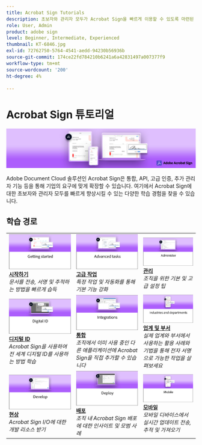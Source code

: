 ```yaml
---
title: Acrobat Sign Tutorials
description: 초보자와 관리자 모두가 Acrobat Sign을 빠르게 이용할 수 있도록 마련된 튜토리얼, 웨비나 및 활용 사례
role: User, Admin
product: adobe sign
level: Beginner, Intermediate, Experienced
thumbnail: KT-6846.jpg
exl-id: 72762750-5764-4541-aedd-94230b56936b
source-git-commit: 174ce22fd784210b6241a6a42831497a007377f9
workflow-type: tm+mt
source-wordcount: '200'
ht-degree: 4%

---
```


# Acrobat Sign 튜토리얼

![Acrobat Sign 메인 이미지](assets/Hero_Sign.jpg)

Adobe Document Cloud 솔루션인 Acrobat Sign은 통합, API, 고급 인증, 추가 관리자 기능 등을 통해 기업의 요구에 맞게 확장할 수 있습니다. 여기에서 Acrobat Sign에 대한 초보자와 관리자 모두를 빠르게 향상시킬 수 있는 다양한 학습 경험을 찾을 수 있습니다.

## 학습 경로

<table style="table-layout:fixed">
<tr>
  <td>
    <a href="sign-beginner-tutorials/beginner-users-overview.md">
      <img alt="시작하기" src="assets/AS_Title_Getting-Started.png" />
    </a>
    <div>
    <a href="sign-beginner-tutorials/beginner-users-overview.md"><strong>시작하기</strong></a>
    </div>
    <em>문서를 전송, 서명 및 추적하는 방법을 빠르게 습득</em>
    <br>
  </td>
  <td>
    <a href="sign-advanced-users/advanced-users-overview.md">
      <img alt="고급 작업" src="assets/AS_Title_Advanced.png" />
    </a>
    <div>
    <a href="sign-advanced-users/advanced-users-overview.md"><strong>고급 작업</strong></a>
    </div>
    <em>특정 작업 및 자동화를 통해 기본 기능 강화</em>
    <br>
  </td>  
  <td>
    <a href="admin/intro-admin-overview.md">
      <img alt="관리" src="assets/AS_Title_Administer.png" />
    </a>
    <div>
    <a href="admin/intro-admin-overview.md"><strong>관리</strong></a>
    </div>
    <em>조직을 위한 기본 및 고급 설정 팁</em>
    <br>
  </td>
</tr>
<tr>
  <td>
    <a href="digitalid/digitalid-overview.md">
      <img alt="디지털 ID" src="assets/AS_Title_DigitalID.png" />
    </a>
    <div>
    <a href="digitalid/digitalid-overview.md"><strong>디지털 ID</strong></a>
    </div>
    <em>Acrobat Sign을 사용하여 전 세계 디지털 ID를 사용하는 방법 학습</em>
    <br>
  </td>
  <td>
    <a href="integrations/integrations-overview.md">
      <img alt="통합" src="assets/AS_Title_Integrate.png" />
    </a>
    <div>
    <a href="integrations/integrations-overview.md"><strong>통합</strong></a>
    </div>
    <em>조직에서 이미 사용 중인 다른 애플리케이션에 Acrobat Sign을 직접 추가할 수 있습니다</em>
    <br>
  </td>
  <td>
    <a href="sign-usecase/expand-inspire-overview.md">
      <img alt="업계 및 부서" src="assets/AS_Title_Industry.png" />
    </a>
    <div>
    <a href="sign-usecase/expand-inspire-overview.md"><strong>업계 및 부서</strong></a>
    </div>
    <em>실제 업계와 부서에서 사용하는 활용 사례와 기법을 통해 전자 서명으로 가능한 작업을 살펴보세요</em>
    <br>
  </td>
</tr>
<tr>
  <td>
    <a href="develop/develop-overview.md">
      <img alt="현상" src="assets/AS_Title_Develop.png" />
    </a>
    <div>
    <a href="develop/develop-overview.md"><strong>현상</strong></a>
    </div>
    <em>Acrobat Sign I/O에 대한 개발 리소스 받기</em>
    <br>
  </td>
   <td>
    <a href="deploy-overview.md">
      <img alt="배포" src="assets/AS_Title_Deploy.png" />
    </a>
    <div>
    <a href="deploy-overview.md"><strong>배포</strong></a>
    </div>
    <em>조직 내 Acrobat Sign 배포에 대한 인사이트 및 모범 사례</em>
    <br>
  </td>
  <td>
    <a href="mobile/mobile-overview.md">
      <img alt="모바일" src="assets/AS_Title_Mobile.png" />
    </a>
    <div>
    <a href="mobile/mobile-overview.md"><strong>모바일</strong></a>
    </div>
    <em>모바일 디바이스에서 실시간 업데이트 전송, 추적 및 가져오기</em>
    <br>
  </td>  
</tr>
</table>
